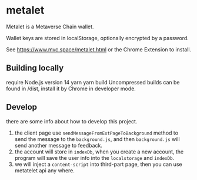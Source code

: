 # metalet

Metalet is a Metaverse Chain wallet.

Wallet keys are stored in localStorage, optionally encrypted by a password.

See https://www.mvc.space/metalet.html or the Chrome Extension to install.

## Building locally
require Node.js version 14
yarn
yarn build
Uncompressed builds can be found in /dist, install it by Chrome in developer mode.

## Develop

there are some info about how to develop this project.

1. the client page use `sendMessageFromExtPageToBackground` method to send the message to the `background.js`, and then `background.js` will send another message to feedback.
2. the account will store in `indexDb`, when you create a new account, the program will save the user info into the `localstorage` and `indexDb`.
3. we will inject a `content-script` into third-part page, then you can use metatelet api any where.
